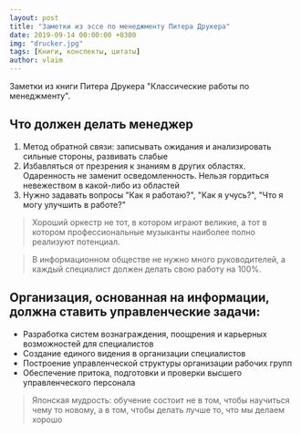 ```yaml
---
layout: post
title: "Заметки из эссе по менеджменту Питера Друкера"
date: 2019-09-14 00:00:00 +0300
img: "drucker.jpg"
tags: [Книги, конспекты, цитаты]
author: vlaim
---
```


Заметки из книги Питера Друкера "Классические работы по менеджменту".

## Что должен делать менеджер 

1. Метод обратной связи: записывать ожидания и анализировать сильные стороны, развивать слабые
2. Избавляться от презрения к знаниям в других областях. Одаренность не заменит осведомленность. Нельзя гордиться невежеством в какой-либо из областей
3. Нужно задавать вопросы "Как я работаю?", "Как я учусь?", "Что я могу улучшить в работе?"

> Хороший оркестр не тот, в котором играют великие, а тот в котором профессиональные музыканты наиболее полно реализуют потенциал.

 

> В информационном обществе не нужно много руководителей, а каждый специалист должен делать свою работу на 100%.
> 


## Организация, основанная на информации, должна ставить управленческие задачи:

- Разработка систем вознаграждения, поощрения и карьерных возможностей для специалистов 
- Создание единого видения в организации специалистов
- Построение управленческой структуры организации рабочих групп 
- Обеспечение притока, подготовки и проверки высшего управленческого персонала 


> Японская мудрость: обучение состоит не в том, чтобы научиться чему то новому, а в том, чтобы делать лучше то, что мы делаем хорошо


